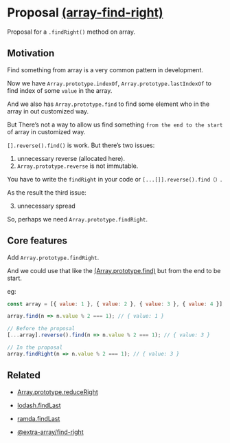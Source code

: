 # Proposal [(array-find-right)](https://kingwl.github.io/proposal-array-find-right/index.html)

Proposal for a `.findRight()` method on array.

## Motivation

Find something from array is a very common pattern in development. 

Now we have `Array.prototype.indexOf`, `Array.prototype.lastIndexOf` to find index of some `value` in the array.

And we also has `Array.prototype.find` to find some element who in the array in out customized way. 

But There’s not a way to allow us find something `from the end to the start ` of array in customized way. 

`[].reverse().find()` is work. But there’s two issues:

1. unnecessary reverse (allocated here).
2. `Array.prototype.reverse` is not immutable.

You have to write the `findRight` in your code or `[...[]].reverse().find（）`. 

As the result the third issue:

3. unnecessary spread

So, perhaps we need `Array.prototype.findRight`.

## Core features

Add `Array.prototype.findRight`. 

And we could use that like the [(Array.prototype.find)](https://www.ecma-international.org/ecma-262/11.0/index.html#sec-array.prototype.find) but from the end to be start.

eg:

```javascript
const array = [{ value: 1 }, { value: 2 }, { value: 3 }, { value: 4 }];

array.find(n => n.value % 2 === 1); // { value: 1 }

// Before the proposal
[...array].reverse().find(n => n.value % 2 === 1); // { value: 3 }

// In the proposal
array.findRight(n => n.value % 2 === 1); // { value: 3 }


```

## Related

- [Array.prototype.reduceRight](https://www.ecma-international.org/ecma-262/11.0/index.html#sec-array.prototype.reduceright)
- [lodash.findLast](https://lodash.com/docs/4.17.15#findLast)
- [ramda.findLast](https://ramdajs.com/docs/#findLast)

- [@extra-array/find-right](https://www.npmjs.com/package/@extra-array/find-right)

